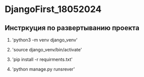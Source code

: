 # DjangoFirst_18052024

## Инстркуция по развертыванию проекта
1. 'python3 -m venv django_venv'

2. 'source django_venv/bin/activate'

3. 'pip install -r requirments.txt'

4. 'python manage.py runsrever'